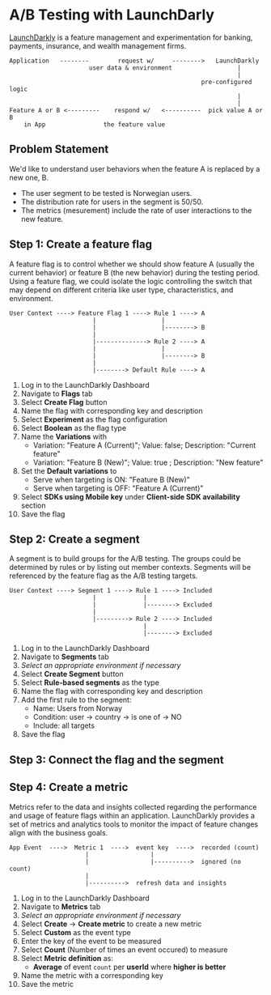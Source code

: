 # A/B Testing with LaunchDarly
[LaunchDarkly](https://launchdarkly.com) is a feature management and experimentation for banking, payments, insurance, and wealth management firms.
```
Application   --------        request w/     -------->   LaunchDarkly
                      user data & environment                  |
                                                               |
                                                     pre-configured logic
                                                               |
                                                               |
Feature A or B <---------    respond w/   <----------  pick value A or B
    in App                the feature value
```

## Problem Statement
We'd like to understand user behaviors when the feature A is replaced by a new one, B.
* The user segment to be tested is Norwegian users.
* The distribution rate for users in the segment is 50/50.
* The metrics (mesurement) include the rate of user interactions to the new feature.

## Step 1: Create a feature flag
A feature flag is to control whether we should show feature A (usually the current behavior) or feature B (the new behavior) during the testing period. Using a feature flag, we could isolate the logic controlling the switch that may depend on different criteria like user type, characteristics, and environment.
```
User Context ----> Feature Flag 1 ----> Rule 1 ----> A
                       |                  |
                       |                  |--------> B
                       |
                       |--------------> Rule 2 ----> A
                       |                  |
                       |                  |--------> B
                       |
                       |--------> Default Rule ----> A
```
1. Log in to the LaunchDarkly Dashboard
2. Navigate to **Flags** tab
3. Select **Create Flag** button
4. Name the flag with corresponding key and description
5. Select **Experiment** as the flag configuration
6. Select **Boolean** as the flag type
7. Name the **Variations** with
    - Variation: "Feature A (Current)"; Value: false; Description: "Current feature"
    - Variation: "Feature B (New)"; Value: true ; Description: "New feature"
8. Set the **Default variations** to
    - Serve when targeting is ON: "Feature B (New)"
    - Serve when targeting is OFF: "Feature A (Current)"
9. Select **SDKs using Mobile key** under **Client-side SDK availability** section
10. Save the flag

## Step 2: Create a segment
A segment is to build groups for the A/B testing. The groups could be determined by rules or by listing out member contexts. Segments will be referenced by the feature flag as the A/B testing targets.
```
User Context ----> Segment 1 ----> Rule 1 ----> Included
                       |             |
                       |             |--------> Excluded
                       |
                       |---------> Rule 2 ----> Included
                                     |
                                     |--------> Excluded
```
1. Log in to the LaunchDarkly Dashboard
2. Navigate to **Segments** tab
3. _Select an appropriate environment if necessary_
4. Select **Create Segment** button
5. Select **Rule-based segments** as the type
6. Name the flag with corresponding key and description
7. Add the first rule to the segment:
     - Name: Users from Norway
     - Condition: user -> country -> is one of -> NO
     - Include: all targets
8. Save the flag

## Step 3: Connect the flag and the segment

## Step 4: Create a metric
Metrics refer to the data and insights collected regarding the performance and usage of feature flags within an application. LaunchDarkly provides a set of metrics and analytics tools to monitor the impact of feature changes align with the business goals.
```
App Event  ---->  Metric 1  ---->  event key  ---->  recorded (count)
                     |                 |
                     |                 |---------->  ignored (no count)
                     |
                     |---------->  refresh data and insights
```
1. Log in to the LaunchDarkly Dashboard
2. Navigate to **Metrics** tab
3. _Select an appropriate environment if necessary_
4. Select **Create** -> **Create metric** to create a new metric
5. Select **Custom** as the event type
6. Enter the key of the event to be measured
7. Select **Count** (Number of times an event occured) to measure
8. Select **Metric definition** as:
     - **Average** of event `count` per **userId** where **higher is better**
9. Name the metric with a corresponding key
10. Save the metric


